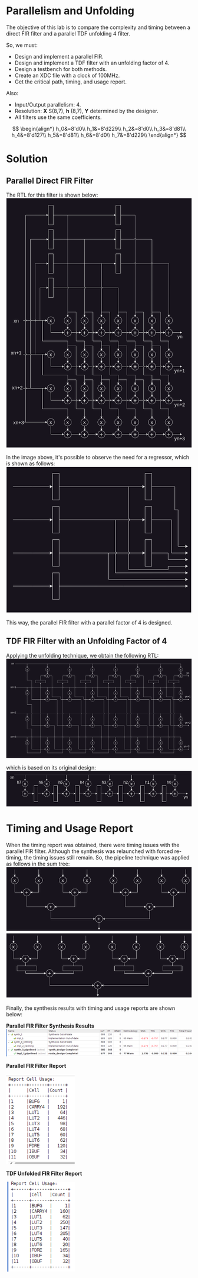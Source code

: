 # Parallelism and Unfolding
The objective of this lab is to compare the complexity and timing between a direct FIR filter and a parallel TDF unfolding 4 filter.

So, we must:
* Design and implement a parallel FIR.
* Design and implement a TDF filter with an unfolding factor of 4.
* Design a testbench for both methods.
* Create an XDC file with a clock of 100MHz.
* Get the critical path, timing, and usage report.

Also:
* Input/Output parallelism: 4.
* Resolution: **X** S(8,7), **h** (8,7), **Y** determined by the designer.
* All filters use the same coefficients.

$$
\begin{align*}
h_0&=8'd0\\
h_1&=8'd229\\
h_2&=8'd0\\
h_3&=8'd81\\
h_4&=8'd127\\
h_5&=8'd81\\
h_6&=8'd0\\
h_7&=8'd229\\
\end{align*}
$$

# Solution
## Parallel Direct FIR Filter
The RTL for this filter is shown below:
<img src="doc/fir_parallel.png">

In the image above, it's possible to observe the need for a regressor, which is shown as follows:
<img src="doc/regressor.png">

This way, the parallel FIR filter with a parallel factor of 4 is designed.

## TDF FIR Filter with an Unfolding Factor of 4
Applying the unfolding technique, we obtain the following RTL:
<img src="doc/fir_tdf_unfolded.png">

which is based on its original design:
<img src="doc/fir_tdf.png">

# Timing and Usage Report
When the timing report was obtained, there were timing issues with the parallel FIR filter. Although the synthesis was relaunched with forced re-timing, the timing issues still remain. So, the pipeline technique was applied as follows in the sum tree:
<img src="doc/no_pipeline.png">
<img src="doc/pipeline.png">

Finally, the synthesis results with timing and usage reports are shown below:

**Parallel FIR Filter Synthesis Results**
<img src="doc/fir_parallel_report.png">

**Parallel FIR Filter Report**

<img src="doc/reporte - parallel.png">

**TDF Unfolded FIR Filter Report**

<img src="doc/reporte_unfolded.png">